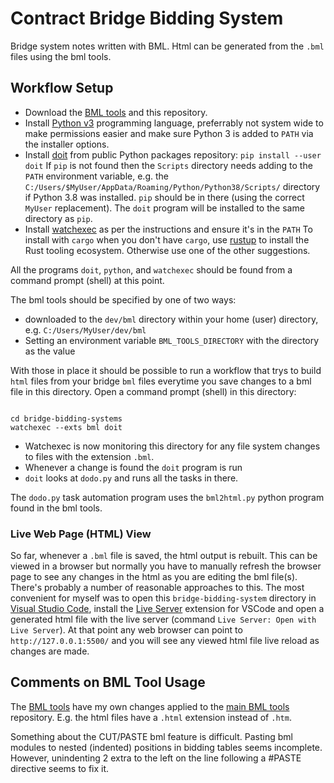 # Contract Bridge Bidding System

Bridge system notes written with BML.
Html can be generated from the `.bml` files using the bml tools.

## Workflow Setup

- Download the [BML tools](https://github.com/enerqi/bml) and this repository.
- Install [Python v3](https://www.python.org/) programming language, preferrably not system wide to make permissions
  easier and make sure Python 3 is added to `PATH` via the installer options.
- Install [doit](https://pydoit.org) from public Python packages repository: `pip install --user doit`
  If `pip` is not found then the `Scripts` directory needs adding to the `PATH` environment variable, e.g. the
  `C:/Users/$MyUser/AppData/Roaming/Python/Python38/Scripts/` directory if Python 3.8 was installed. `pip` should be
  in there (using the correct `MyUser` replacement). The `doit` program will be installed to the same directory
  as `pip`.
- Install [watchexec](https://github.com/watchexec/watchexec) as per the instructions and ensure it's in the `PATH`
  To install with `cargo` when you don't have `cargo`, use [rustup](https://rustup.rs/) to install the Rust tooling
  ecosystem. Otherwise use one of the other suggestions.

All the programs `doit`, `python`, and `watchexec` should be found from a command prompt (shell) at this point.

The bml tools should be specified by one of two ways:
- downloaded to the `dev/bml` directory within your home (user) directory, e.g. `C:/Users/MyUser/dev/bml`
- Setting an environment variable `BML_TOOLS_DIRECTORY` with the directory as the value

With those in place it should be possible to run a workflow that trys to build `html` files from your bridge `bml`
files everytime you save changes to a bml file in this directory. Open a command prompt (shell) in this directory:

```shell

cd bridge-bidding-systems
watchexec --exts bml doit
```

- Watchexec is now monitoring this directory for any file system changes to files with the extension `.bml`.
- Whenever a change is found the `doit` program is run
- `doit` looks at `dodo.py` and runs all the tasks in there.

The `dodo.py` task automation program uses the `bml2html.py` python program found in the bml tools.

### Live Web Page (HTML) View

So far, whenever a `.bml` file is saved, the html output is rebuilt. This can be viewed in a browser but normally you
have to manually refresh the browser page to see any changes in the html as you are editing the bml file(s).
There's probably a number of reasonable approaches to this. The most convenient for myself was to open this
`bridge-bidding-system` directory in [Visual Studio Code](https://code.visualstudio.com/), install the
[Live Server](https://marketplace.visualstudio.com/items?itemName=ritwickdey.LiveServer) extension for VSCode and open
a generated html file with the live server (command `Live Server: Open with Live Server`). At that point any web
browser can point to `http://127.0.0.1:5500/` and you will see any viewed html file live reload as changes are made.

## Comments on BML Tool Usage

The [BML tools](https://github.com/enerqi/bml) have my own changes applied to the
[main BML tools](https://github.com/Kungsgeten/bml) repository. E.g. the html files have a `.html` extension instead
of `.htm`.

Something about the CUT/PASTE bml feature is difficult. Pasting bml modules to nested (indented) positions in bidding
tables seems incomplete. However, unindenting 2 extra to the left on the line following a #PASTE directive seems
to fix it.
